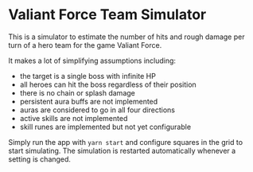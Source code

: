 # Valiant Force Team Simulator

This is a simulator to estimate the number of hits and rough damage per turn of a hero team for the game Valiant Force.

It makes a lot of simplifying assumptions including:

- the target is a single boss with infinite HP
- all heroes can hit the boss regardless of their position
- there is no chain or splash damage
- persistent aura buffs are not implemented
- auras are considered to go in all four directions
- active skills are not implemented
- skill runes are implemented but not yet configurable

Simply run the app with `yarn start` and configure squares in the grid to start simulating. The simulation is restarted automatically whenever a setting is changed.

